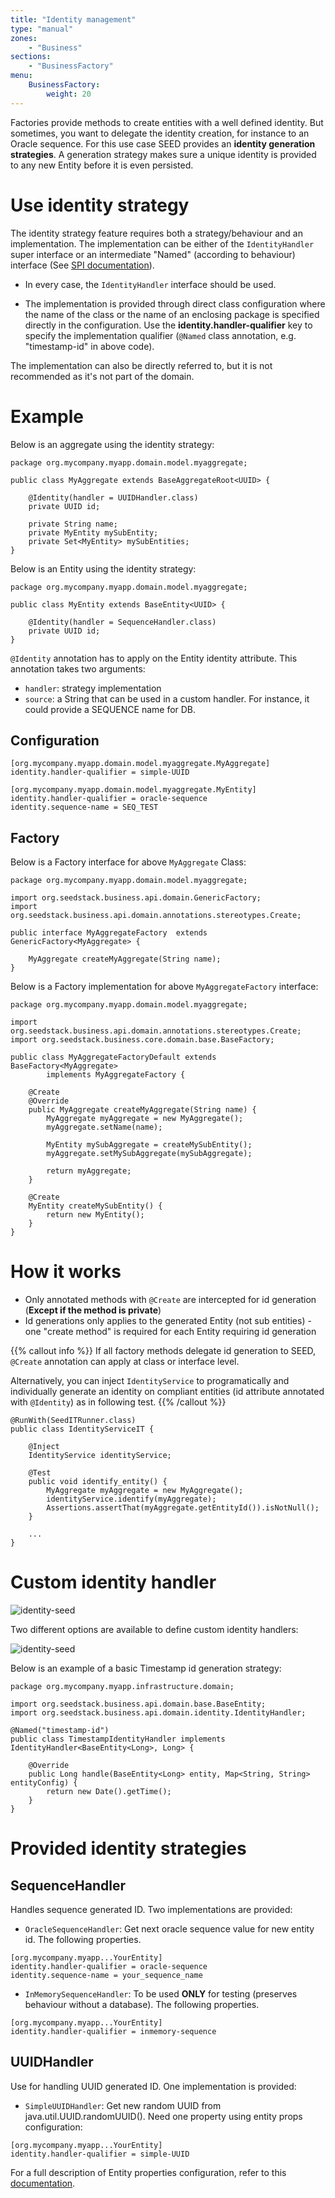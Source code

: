 ```yaml
---
title: "Identity management"
type: "manual"
zones:
    - "Business"
sections:
    - "BusinessFactory"
menu:
    BusinessFactory:
        weight: 20
---
```


Factories provide methods to create entities with a well defined identity. But sometimes, you want to delegate the identity
creation, for instance to an Oracle sequence. For this use case SEED provides an **identity generation strategies**. 
A generation strategy makes sure a unique identity is provided to any new Entity before it is even persisted.

# Use identity strategy

The identity strategy feature requires both a strategy/behaviour and an implementation. The implementation can be either of the 
`IdentityHandler` super interface or an intermediate "Named" (according to behaviour) interface (See 
[SPI documentation](#custom-identity-handler)).

* In every case, the `IdentityHandler` interface should be used.
  
* The implementation is provided through direct class configuration where the name of the class or the name of an
enclosing package is specified directly in the configuration. Use the **identity.handler-qualifier** key to 
specify the implementation qualifier (`@Named` class annotation, e.g. "timestamp-id" in above code).

The implementation can also be directly referred to, but it is not recommended as it's not part of the domain.

# Example

Below is an aggregate using the identity strategy: 

```
package org.mycompany.myapp.domain.model.myaggregate;

public class MyAggregate extends BaseAggregateRoot<UUID> {

    @Identity(handler = UUIDHandler.class)
    private UUID id;
	
    private String name;
    private MyEntity mySubEntity;
    private Set<MyEntity> mySubEntities;
}
```

Below is an Entity using the identity strategy:

```
package org.mycompany.myapp.domain.model.myaggregate;

public class MyEntity extends BaseEntity<UUID> {

    @Identity(handler = SequenceHandler.class)
    private UUID id;
}
```

`@Identity` annotation has to apply on the Entity identity attribute. This annotation takes two arguments:

- `handler`: strategy implementation
- `source`: a String that can be used in a custom handler. For instance, it could provide a SEQUENCE name for DB.

## Configuration
	
	[org.mycompany.myapp.domain.model.myaggregate.MyAggregate]
	identity.handler-qualifier = simple-UUID

	[org.mycompany.myapp.domain.model.myaggregate.MyEntity]
	identity.handler-qualifier = oracle-sequence
	identity.sequence-name = SEQ_TEST

## Factory

Below is a Factory interface for above `MyAggregate` Class:

```
package org.mycompany.myapp.domain.model.myaggregate;

import org.seedstack.business.api.domain.GenericFactory;
import org.seedstack.business.api.domain.annotations.stereotypes.Create;

public interface MyAggregateFactory  extends GenericFactory<MyAggregate> {
    
    MyAggregate createMyAggregate(String name);
}
```

Below is a Factory implementation for above `MyAggregateFactory` interface:

```
package org.mycompany.myapp.domain.model.myaggregate;

import org.seedstack.business.api.domain.annotations.stereotypes.Create;
import org.seedstack.business.core.domain.base.BaseFactory;

public class MyAggregateFactoryDefault extends BaseFactory<MyAggregate>
        implements MyAggregateFactory {

    @Create
    @Override
    public MyAggregate createMyAggregate(String name) {
        MyAggregate myAggregate = new MyAggregate();
        myAggregate.setName(name);

        MyEntity mySubAggregate = createMySubEntity();
        myAggregate.setMySubAggregate(mySubAggregate);

        return myAggregate;
    }

    @Create
    MyEntity createMySubEntity() {
        return new MyEntity();
    }
}
```

# How it works

- Only annotated methods with `@Create` are intercepted for id generation (**Except if the method is private**)
- Id generations only applies to the generated Entity (not sub entities) - one "create method" is required for each 
Entity requiring id generation

{{% callout info %}}
If all factory methods delegate id generation to SEED, `@Create` annotation can apply at class or interface level.

Alternatively, you can inject `IdentityService` to programatically and individually generate an identity on compliant 
entities (id attribute annotated with `@Identity`) as in following test.
{{% /callout %}} 

```
@RunWith(SeedITRunner.class)
public class IdentityServiceIT {

    @Inject
    IdentityService identityService;
	
    @Test
    public void identify_entity() {
        MyAggregate myAggregate = new MyAggregate();
        identityService.identify(myAggregate);
        Assertions.assertThat(myAggregate.getEntityId()).isNotNull();
    }

    ...
}
```

# Custom identity handler

![identity-seed](/img/business/manage-entity-spi.svg)

Two different options are available to define custom identity handlers:

![identity-seed](/img/business/manage-entity-usage.png)

Below is an example of a basic Timestamp id generation strategy:

```
package org.mycompany.myapp.infrastructure.domain;

import org.seedstack.business.api.domain.base.BaseEntity;
import org.seedstack.business.api.domain.identity.IdentityHandler;

@Named("timestamp-id")
public class TimestampIdentityHandler implements IdentityHandler<BaseEntity<Long>, Long> {

    @Override
    public Long handle(BaseEntity<Long> entity, Map<String, String> entityConfig) {
        return new Date().getTime();
    }
}
```

# Provided identity strategies

## SequenceHandler

Handles sequence generated ID. Two implementations are provided:

* `OracleSequenceHandler`: Get next oracle sequence value for new entity id. The following properties.

```
[org.mycompany.myapp...YourEntity]
identity.handler-qualifier = oracle-sequence
identity.sequence-name = your_sequence_name
```

* `InMemorySequenceHandler`: To be used **ONLY** for testing (preserves behaviour without a database). The following 
properties.

```
[org.mycompany.myapp...YourEntity]
identity.handler-qualifier = inmemory-sequence
```

## UUIDHandler

Use for handling UUID generated ID. One implementation is provided:

* `SimpleUUIDHandler`: Get new random UUID from java.util.UUID.randomUUID(). Need one property using entity props 
configuration:

```
[org.mycompany.myapp...YourEntity]
identity.handler-qualifier = simple-UUID 
```

For a full description of Entity properties configuration, refer to this 
[documentation](#!/business-doc/hands-on-domain/entity#configuration-spi).

